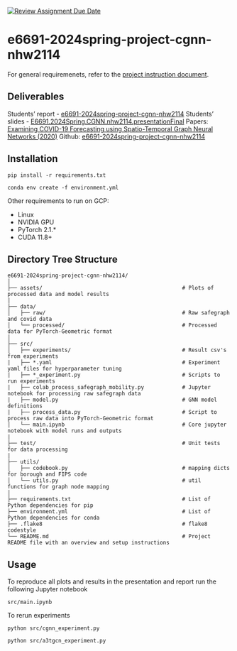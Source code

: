 [![Review Assignment Due Date](https://classroom.github.com/assets/deadline-readme-button-24ddc0f5d75046c5622901739e7c5dd533143b0c8e959d652212380cedb1ea36.svg)](https://classroom.github.com/a/ifbeTrPr)
# e6691-2024spring-project-cgnn-nhw2114

For general requiremenets, refer to the [project instruction document](https://docs.google.com/document/d/1IqkNFUTRoI8xk0a-xawlIzA_QHHk5pZcRZY-q-zey1Q/edit?usp=share_link).

## Deliverables
Students’ report - [e6691-2024spring-project-cgnn-nhw2114](#deliverables)
Students’ slides - [E6691.2024Spring.CGNN.nhw2114.presentationFinal](https://docs.google.com/presentation/d/1HNhcweCy0BCiZ24RSah8lsI6n9f_g-vdYaPZ-Pe3NV8/edit#slide=id.geb327816ab_0_0)
Papers: [Examining COVID-19 Forecasting using Spatio-Temporal Graph Neural Networks (2020)](https://arxiv.org/abs/2007.03113)
Github: [e6691-2024spring-project-cgnn-nhw2114](#deliverables)

## Installation
```
pip install -r requirements.txt
```

```
conda env create -f environment.yml
```
Other requirements to run on GCP:
- Linux
- NVIDIA GPU
- PyTorch 2.1.*
- CUDA 11.8+

## Directory Tree Structure
```
e6691-2024spring-project-cgnn-nhw2114/
│
├── assets/                                            # Plots of processed data and model results
|
├── data/
│   ├── raw/                                           # Raw safegraph and covid data
│   └── processed/                                     # Processed data for PyTorch-Geometric format
│
├── src/
│   ├── experiments/                                   # Result csv's from experiments
|   ├── *.yaml                                         # Experiment yaml files for hyperparameter tuning
|   ├── *_experiment.py                                # Scripts to run experiments
|   ├── colab_process_safegraph_mobility.py            # Jupyter notebook for processing raw safegraph data
|   ├── model.py                                       # GNN model definitions
|   ├── process_data.py                                # Script to process raw data into PyTorch-Geometric format
│   └── main.ipynb                                     # Core jupyter notebook with model runs and outputs                        
|
├── test/                                              # Unit tests for data processing
|
├── utils/   
│   ├── codebook.py                                    # mapping dicts for borough and FIPS code
│   └── utils.py                                       # util functions for graph node mapping
│
├── requirements.txt                                   # List of Python dependencies for pip
├── environment.yml                                    # List of Python dependencies for conda
├── .flake8                                            # flake8 codestyle
└── README.md                                          # Project README file with an overview and setup instructions
```

## Usage
To reproduce all plots and results in the presentation and report run the following Jupyter notebook
```
src/main.ipynb
```
To rerun experiments
```
python src/cgnn_experiment.py
```

```
python src/a3tgcn_experiment.py
```
